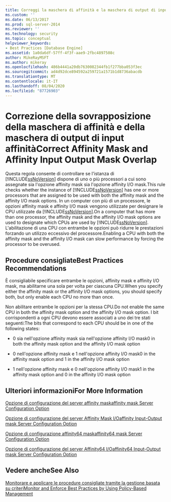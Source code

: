 ```yaml
---
title: Correggi la maschera di affinità e la maschera di output di input affinità | Microsoft Docs
ms.custom: ''
ms.date: 06/13/2017
ms.prod: sql-server-2014
ms.reviewer: ''
ms.technology: security
ms.topic: conceptual
helpviewer_keywords:
- Best Practices [Database Engine]
ms.assetid: 1a0da6df-57ff-4f3f-aae9-2fbc4897508c
author: MikeRayMSFT
ms.author: mikeray
ms.openlocfilehash: 486b4441a20db7630082344fb1f277bba053f3ec
ms.sourcegitcommit: ad4d92dce894592a259721a1571b1d8736abacdb
ms.translationtype: MT
ms.contentlocale: it-IT
ms.lasthandoff: 08/04/2020
ms.locfileid: "87726903"
---
```

# <a name="correct-affinity-mask-and-affinity-input-output-mask-overlap"></a><span data-ttu-id="62678-102">Correzione della sovrapposizione della maschera di affinità e della maschera di output di input affinità</span><span class="sxs-lookup"><span data-stu-id="62678-102">Correct Affinity Mask and Affinity Input Output Mask Overlap</span></span>
  <span data-ttu-id="62678-103">Questa regola consente di controllare se l'istanza di [!INCLUDE[ssNoVersion](../../includes/ssnoversion-md.md)] dispone di uno o più processori a cui sono assegnate sia l'opzione affinity mask sia l'opzione affinity I/O mask.</span><span class="sxs-lookup"><span data-stu-id="62678-103">This rule checks whether the instance of [!INCLUDE[ssNoVersion](../../includes/ssnoversion-md.md)] has one or more processors that are assigned to be used with both the affinity mask and the affinity I/O mask options.</span></span> <span data-ttu-id="62678-104">In un computer con più di un processore, le opzioni affinity mask e affinity I/O mask vengono utilizzate per designare le CPU utilizzate da [!INCLUDE[ssNoVersion](../../includes/ssnoversion-md.md)].</span><span class="sxs-lookup"><span data-stu-id="62678-104">On a computer that has more than one processor, the affinity mask and the affinity I/O mask options are used to designate which CPUs are used by [!INCLUDE[ssNoVersion](../../includes/ssnoversion-md.md)].</span></span> <span data-ttu-id="62678-105">L'abilitazione di una CPU con entrambe le opzioni può ridurre le prestazioni forzando un utilizzo eccessivo del processore.</span><span class="sxs-lookup"><span data-stu-id="62678-105">Enabling a CPU with both the affinity mask and the affinity I/O mask can slow performance by forcing the processor to be overused.</span></span>  
  
## <a name="best-practices-recommendations"></a><span data-ttu-id="62678-106">Procedure consigliate</span><span class="sxs-lookup"><span data-stu-id="62678-106">Best Practices Recommendations</span></span>  
 <span data-ttu-id="62678-107">È consigliabile specificare entrambe le opzioni, affinity mask e affinity I/O mask, ma abilitarne una sola per volta per ciascuna CPU.</span><span class="sxs-lookup"><span data-stu-id="62678-107">When you specify either the affinity mask or the affinity I/O mask options, you should specify both, but only enable each CPU no more than once.</span></span>  
  
 <span data-ttu-id="62678-108">Non abilitare entrambe le opzioni per la stessa CPU.</span><span class="sxs-lookup"><span data-stu-id="62678-108">Do not enable the same CPU in both the affinity mask option and the affinity I/O mask option.</span></span> <span data-ttu-id="62678-109">I bit corrispondenti a ogni CPU devono essere associati a uno dei tre stati seguenti:</span><span class="sxs-lookup"><span data-stu-id="62678-109">The bits that correspond to each CPU should be in one of the following states:</span></span>  
  
-   <span data-ttu-id="62678-110">0 sia nell'opzione affinity mask sia nell'opzione affinity I/O mask</span><span class="sxs-lookup"><span data-stu-id="62678-110">0 in both the affinity mask option and the affinity I/O mask option</span></span>  
  
-   <span data-ttu-id="62678-111">0 nell'opzione affinity mask e 1 nell'opzione affinity I/O mask</span><span class="sxs-lookup"><span data-stu-id="62678-111">0 in the affinity mask option and 1 in the affinity I/O mask option</span></span>  
  
-   <span data-ttu-id="62678-112">1 nell'opzione affinity mask e 0 nell'opzione affinity I/O mask</span><span class="sxs-lookup"><span data-stu-id="62678-112">1 in the affinity mask option and 0 in the affinity I/O mask option</span></span>  
  
## <a name="for-more-information"></a><span data-ttu-id="62678-113">Ulteriori informazioni</span><span class="sxs-lookup"><span data-stu-id="62678-113">For More Information</span></span>  
 [<span data-ttu-id="62678-114">Opzione di configurazione del server affinity mask</span><span class="sxs-lookup"><span data-stu-id="62678-114">affinity mask Server Configuration Option</span></span>](../../database-engine/configure-windows/affinity-mask-server-configuration-option.md)  
  
 [<span data-ttu-id="62678-115">Opzione di configurazione del server Affinity Mask I/O</span><span class="sxs-lookup"><span data-stu-id="62678-115">affinity Input-Output mask Server Configuration Option</span></span>](../../database-engine/configure-windows/affinity-input-output-mask-server-configuration-option.md)  
  
 [<span data-ttu-id="62678-116">Opzione di configurazione affinity64 mask</span><span class="sxs-lookup"><span data-stu-id="62678-116">affinity64 mask Server Configuration Option</span></span>](../../database-engine/configure-windows/affinity64-mask-server-configuration-option.md)  
  
 [<span data-ttu-id="62678-117">Opzione di configurazione del server Affinity64 I/O</span><span class="sxs-lookup"><span data-stu-id="62678-117">affinity64 Input-Output mask Server Configuration Option</span></span>](../../database-engine/configure-windows/affinity64-input-output-mask-server-configuration-option.md)  
  
## <a name="see-also"></a><span data-ttu-id="62678-118">Vedere anche</span><span class="sxs-lookup"><span data-stu-id="62678-118">See Also</span></span>  
 [<span data-ttu-id="62678-119">Monitorare e applicare le procedure consigliate tramite la gestione basata su criteri</span><span class="sxs-lookup"><span data-stu-id="62678-119">Monitor and Enforce Best Practices by Using Policy-Based Management</span></span>](monitor-and-enforce-best-practices-by-using-policy-based-management.md)  
  
  
